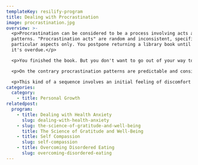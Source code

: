 ```yaml
---
templateKey: resilify-program
title: Dealing with Procrastination
image: procrastination.jpg
overview: >-
  <p>Procrastination can be considered to be a process involving acts and
  patterns. "Procrastination acts" are random and inconsistent, specific to
  particular aspects only. You postpone returning a library book until after
  it's overdue.</p>

  <p>You finished the book. But you don't want to go out of your way to return it on time. This is an isolated occurrence since you typically promptly return what you borrow.</p>

  <p>On the contrary procrastination patterns are predictable and consistent habitual delays that are not situation specific, but follow an identifiable sequence.</p>

  <p>This kind of a sequence involves an initial feeling of discomfort about a task and then aimlessly moving to another task which perhaps might be irrelevant.  </p>
categories:
  category:
    - title: Personal Growth
relatedpost:
  program:
    - title: Dealing with Health Anxiety
      slug: dealing-with-health-anxiety
    - slug: the-science-of-gratitude-and-well-being
      title: The Science of Gratitude and Well-Being
    - title: Self Compassion
      slug: self-compassion
    - title: Overcoming Disordered Eating
      slug: overcoming-disordered-eating
---
```

